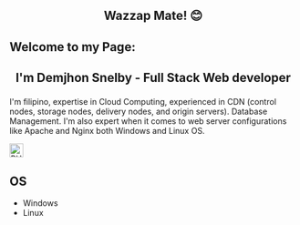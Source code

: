##  <p align="center">Wazzap Mate! 😊 </p>

## Welcome to my Page:
##  <p align="center"> I'm Demjhon Snelby - Full Stack Web developer </p>
I'm filipino, expertise in Cloud Computing, experienced in CDN (control nodes, storage nodes, delivery nodes, and origin servers). Database Management. I'm also expert when it comes to web server configurations like Apache and Nginx both Windows and Linux OS.

<a href="https://www.php.net/" target="_blank">
  <img src="[https://fontawesome.com/icons/php?style=brands](https://fontawesome.com/icons/php?f=brands&s=solid)" alt="PHP" width="24" height="24">
</a>




## OS
- Windows
- Linux
